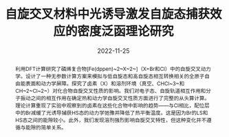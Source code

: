 ---
title: "自旋交叉材料中光诱导激发自旋态捕获效应​​的密度泛函理论研究"
summary: 由Prof. Ben Powell和Dr Muhammad Nadeem指导
authors:
- admin
date: 2022-11-25
doi: ""

abstract: 利用DFT计算研究了磷烯复合物[Fe(dppen)~2~X~2~]（X=Br和Cl）中的自旋交叉动力学。设计了一种无参数计算方案来模拟与低自旋态和高自旋态相互转换相关的全原子自由能表面和动力学屏障。探究了卤素（X）和溶剂环境（真空、CHCl~3~和CH~2~Cl~2~）对化合物自旋交叉性质的影响。我们对电子态、自旋轨道相互作用和分子振动之​​间的相互作用在确定热和动力学自旋交叉性质方面进行了完整的从头算计算。理论计算重现了实验中观察到的卤素在这些化合物中影响的趋势——与Cl相比，配位层中的Br减缓了光诱导捕获HS态的动力学弛豫并降低了热平衡温度。这是因为Br的LS和HS态之间的能隙较小。此外，我们发现溶剂强烈影响自旋交叉特性，但这种变化并不遵循与能隙的简单关系。

tags:
  - DFT
  - 量子化学
  - ADF
featured: false

#url_pdf: http://arxiv.org/pdf/1512.04133v1
#url_slides: ''

image:
  caption: 'Image credit: Huiwen Tan'
  focal_point: ""
  preview_only: ture

projects: []

slides: ""
---